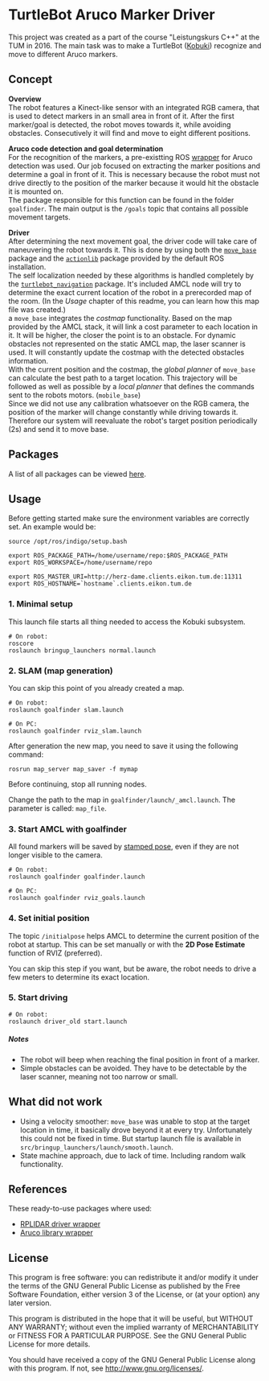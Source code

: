 TurtleBot Aruco Marker Driver
=============================

This project was created as a part of the course "Leistungskurs C++" at the TUM in 2016. The main task was to make a TurtleBot ([Kobuki](http://kobuki.yujinrobot.com/)) recognize and move to different Aruco markers.

## Concept

**Overview** <br>
The robot features a Kinect-like sensor with an integrated RGB camera, that is used to detect markers in an small area in front of it. After the first marker/goal is detected, the robot moves towards it, while avoiding obstacles. Consecutively it will find and move to eight different positions.

**Aruco code detection and goal determination** <br>
For the recognition of the markers, a pre-existting ROS [wrapper](https://github.com/pal-robotics/aruco_ros) for Aruco detection was used. Our job focused on extracting the marker positions and determine a goal in front of it. This is necessary because the robot must not drive directly to the position of the marker because it would hit the obstacle it is mounted on. <br>
The package responsible for this function can be found in the folder ```goalfinder```. The main output is the ```/goals``` topic that contains all possible movement targets.

**Driver** <br>
After determining the next movement goal, the driver code will take care of maneuvering the robot towards it. This is done by using both the [```move_base```](http://wiki.ros.org/move_base) package and the [```actionlib```](http://wiki.ros.org/actionlib) package provided by the default ROS installation. <br>
The self localization needed by these algorithms is handled completely by the [```turtlebot_navigation```](http://wiki.ros.org/turtlebot_navigation) package. It's included AMCL node will try to determine the exact current location of the robot in a prerecorded map of the room. (In the *Usage* chapter of this readme, you can learn how this map file was created.) <br>
a ```move_base```  integrates the *costmap* functionality. Based on the map provided by the AMCL stack, it will link a cost parameter to each location in it. It will be higher, the closer the point is to an obstacle. For dynamic obstacles not represented on the static AMCL map, the laser scanner is used. It will constantly update the costmap with the detected obstacles information. <br>
With the current position and the costmap, the *global planner* of ```move_base``` can calculate the best path to a target location. This 	trajectory will be followed as well as possible by a *local planner* that defines the commands sent to the robots motors. (```mobile_base```) <br>
Since we did not use any calibration whatsoever on the RGB camera, the position of the marker will change constantly while driving towards it. Therefore our system will reevaluate the robot's target position periodically (2s) and send it to move base.


## Packages

A list of all packages can be viewed [here](doc/packages.md).


## Usage

Before getting started make sure the environment variables are correctly set. An example would be:
```
source /opt/ros/indigo/setup.bash

export ROS_PACKAGE_PATH=/home/username/repo:$ROS_PACKAGE_PATH
export ROS_WORKSPACE=/home/username/repo

export ROS_MASTER_URI=http://herz-dame.clients.eikon.tum.de:11311
export ROS_HOSTNAME=`hostname`.clients.eikon.tum.de
```


### 1. Minimal setup

This launch file starts all thing needed to access the Kobuki subsystem.

```
# On robot:
roscore
roslaunch bringup_launchers normal.launch
```


### 2. SLAM (map generation)

You can skip this point of you already created a map.

```
# On robot:
roslaunch goalfinder slam.launch

# On PC:
roslaunch goalfinder rviz_slam.launch
```

After generation the new map, you need to save it using the following command:

```
rosrun map_server map_saver -f mymap
```

Before continuing, stop all running nodes.

Change the path to the map in ```goalfinder/launch/_amcl.launch```. The parameter is called: ```map_file```.

### 3. Start AMCL with goalfinder

All found markers will be saved by [stamped pose](http://docs.ros.org/api/geometry_msgs/html/msg/PoseStamped.html), even if they are not longer visible to the camera.

```
# On robot:
roslaunch goalfinder goalfinder.launch

# On PC:
roslaunch goalfinder rviz_goals.launch
```

### 4. Set initial position

The topic ```/initialpose``` helps AMCL to determine the current position of the robot at startup. This can be set manually or with the **2D Pose Estimate** function of RVIZ (preferred).

You can skip this step if you want, but be aware, the robot needs to drive a few meters to determine its exact location.

### 5. Start driving

```
# On robot:
roslaunch driver_old start.launch
```

##### Notes

- The robot will beep when reaching the final position in front of a marker.
- Simple obstacles can be avoided. They have to be detectable by the laser scanner, meaning not too narrow or small.

## What did not work

- Using a velocity smoother: ```move_base``` was unable to stop at the target location in time, it basically drove beyond it at every try. Unfortunately this could not be fixed in time. But startup launch file is available in ```src/bringup_launchers/launch/smooth.launch```.
- State machine approach, due to lack of time. Including random walk functionality.

## References

These ready-to-use packages where used:

- [RPLIDAR driver wrapper](https://github.com/robopeak/rplidar_ros)
- [Aruco library wrapper](https://github.com/pal-robotics/aruco_ros)

## License

This program is free software: you can redistribute it and/or modify
it under the terms of the GNU General Public License as published by
the Free Software Foundation, either version 3 of the License, or
(at your option) any later version.

This program is distributed in the hope that it will be useful,
but WITHOUT ANY WARRANTY; without even the implied warranty of
MERCHANTABILITY or FITNESS FOR A PARTICULAR PURPOSE.  See the
GNU General Public License for more details.

You should have received a copy of the GNU General Public License
along with this program.  If not, see <http://www.gnu.org/licenses/>.
